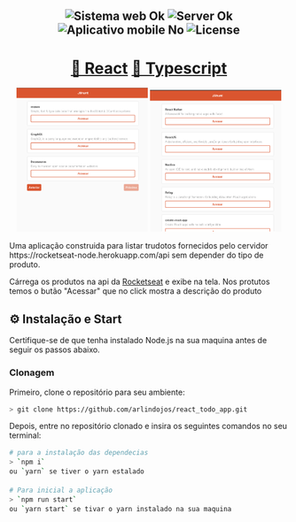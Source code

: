 <h2 align="center">
  <img src="https://img.shields.io/badge/web%3F-ok-blue?style=for-the-badge" alt="Sistema web Ok" />
  <img src="https://img.shields.io/badge/server%3F-ok-blue?style=for-the-badge" alt="Server Ok" />
  <img src="https://img.shields.io/badge/app mobile%3F-No-blue?style=for-the-badge" alt="Aplicativo mobile No" />
  <img src="https://img.shields.io/github/license/matheusfelipeog/proffy?color=blue&style=for-the-badge" alt="License" />
</h2>

<h1 align="center">
    <a href="https://pt-br.reactjs.org/">🔗 React</a>
    <a href="https://www.typescriptlang.org/">🔗 Typescript</a>
</h1>

<p align="center">
  <img src="https://github.com/arlindojos/react_todo_app/blob/master/src/images/Cap.PNG" alt="App in Desktop" width="47%" />
  <img src="https://github.com/arlindojos/react_todo_app/blob/master/src/images/sdf.PNG" alt="App in Desktop" width="47%" />
</p>

<p>Uma aplicação construida para listar trudotos fornecidos pelo cervidor https://rocketseat-node.herokuapp.com/api sem depender do tipo de produto.</p>

Cárrega os produtos na api da [Rocketseat](https://rocketseat.com.br/) e exibe na tela. Nos protutos temos o butão "Acessar" que no click mostra a descrição do produto 

## ⚙ Instalação e Start
Certifique-se de que tenha instalado Node.js na sua maquina antes de seguir os passos abaixo.

### Clonagem
Primeiro, clone o repositório para seu ambiente:

```bash
> git clone https://github.com/arlindojos/react_todo_app.git
```

Depois, entre no repositório clonado  e insira os seguintes comandos no seu terminal:

```bash
# para a instalação das dependecias
> `npm i`
ou `yarn` se tiver o yarn estalado

# Para inicial a aplicação
> `npm run start`
ou `yarn start` se tivar o yarn instalado na sua maquina
